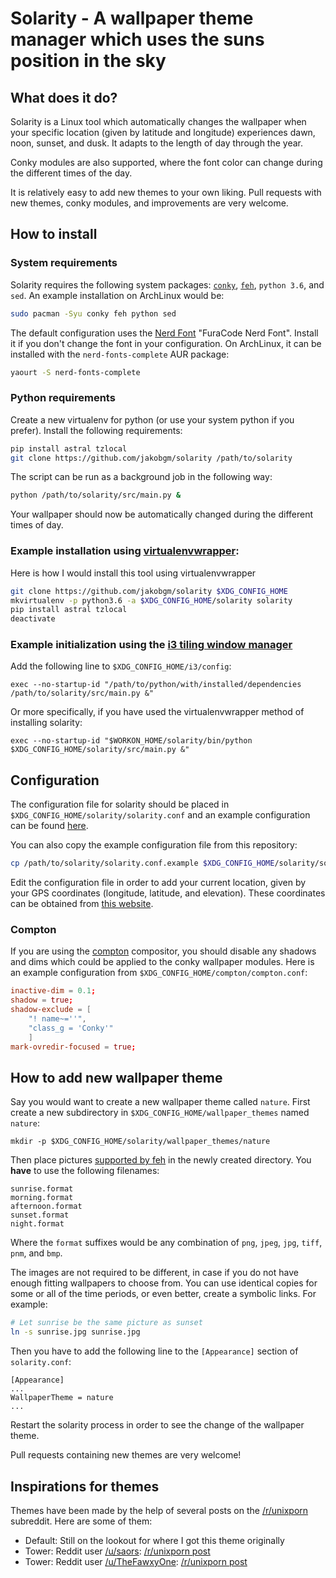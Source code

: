 # Solarity - A wallpaper theme manager which uses the suns position in the sky

## What does it do?
Solarity is a Linux tool which automatically changes the wallpaper when your specific location (given by latitude and longitude) experiences dawn, noon, sunset, and dusk. It adapts to the length of day through the year.

Conky modules are also supported, where the font color can change during the different times of the day.

It is relatively easy to add new themes to your own liking. Pull requests with new themes, conky modules, and improvements are very welcome.

## How to install

### System requirements
Solarity requires the following system packages: [`conky`](https://wiki.archlinux.org/index.php/Conky),  [`feh`](https://wiki.archlinux.org/index.php/feh), `python 3.6`, and `sed`. An example installation on ArchLinux would be:

```bash
sudo pacman -Syu conky feh python sed 
```

The default configuration uses the [Nerd Font](https://github.com/ryanoasis/nerd-fonts) "FuraCode Nerd Font". Install it if you don't change the font in your configuration. On ArchLinux, it can be installed with the `nerd-fonts-complete` AUR package:

```bash
yaourt -S nerd-fonts-complete
```

### Python requirements

Create a new virtualenv for python (or use your system python if you prefer). Install the following requirements:

```bash
pip install astral tzlocal
git clone https://github.com/jakobgm/solarity /path/to/solarity
```

The script can be run as a background job in the following way:

```bash
python /path/to/solarity/src/main.py &
```

Your wallpaper should now be automatically changed during the different times of day.

### Example installation using [virtualenvwrapper](https://virtualenvwrapper.readthedocs.io/en/latest/):
Here is how I would install this tool using virtualenvwrapper

```bash
git clone https://github.com/jakobgm/solarity $XDG_CONFIG_HOME
mkvirtualenv -p python3.6 -a $XDG_CONFIG_HOME/solarity solarity
pip install astral tzlocal
deactivate
```

### Example initialization using the [i3 tiling window manager](https://github.com/i3/i3)
Add the following line to `$XDG_CONFIG_HOME/i3/config`:

```config
exec --no-startup-id "/path/to/python/with/installed/dependencies /path/to/solarity/src/main.py &"
```

Or more specifically, if you have used the virtualenvwrapper method of installing solarity:

```config
exec --no-startup-id "$WORKON_HOME/solarity/bin/python $XDG_CONFIG_HOME/solarity/src/main.py &"
```

## Configuration
The configuration file for solarity should be placed in `$XDG_CONFIG_HOME/solarity/solarity.conf` and an example configuration can be found [here](https://github.com/JakobGM/solarity/blob/master/solarity.conf.example).

You can also copy the example configuration file from this repository:

```bash
cp /path/to/solarity/solarity.conf.example $XDG_CONFIG_HOME/solarity/solarity.conf
```

Edit the configuration file in order to add your current location, given by your GPS coordinates (longitude, latitude, and elevation). These coordinates can be obtained from [this website](https://www.latlong.net/).

### Compton
If you are using the [compton](https://github.com/chjj/compton) compositor, you should disable any shadows and dims which could be applied to the conky wallpaper modules. Here is an example configuration from `$XDG_CONFIG_HOME/compton/compton.conf`:

```conf
inactive-dim = 0.1;
shadow = true;
shadow-exclude = [
    "! name~=''",
    "class_g = 'Conky'"
    ]
mark-ovredir-focused = true;
```

## How to add new wallpaper theme
Say you would want to create a new wallpaper theme called `nature`. First create a new subdirectory in `$XDG_CONFIG_HOME/wallpaper_themes` named `nature`:

```
mkdir -p $XDG_CONFIG_HOME/solarity/wallpaper_themes/nature
```

Then place pictures [supported by feh](http://search.cpan.org/~kryde/Image-Base-Imlib2-1/lib/Image/Base/Imlib2.pm#DESCRIPTION) in the newly created directory. You **have** to use the following filenames:

```
sunrise.format
morning.format
afternoon.format
sunset.format
night.format
```

Where the `format` suffixes would be any combination of `png`, `jpeg`, `jpg`, `tiff`, `pnm`, and `bmp`.

The images are not required to be different, in case if you do not have enough fitting wallpapers to choose from. You can use identical copies for some or all of the time periods, or even better, create a symbolic links. For example:

```bash
# Let sunrise be the same picture as sunset
ln -s sunrise.jpg sunrise.jpg
```

Then you have to add the following line to the `[Appearance]` section of `solarity.conf`:

```dosini
[Appearance]
...
WallpaperTheme = nature
...
```

Restart the solarity process in order to see the change of the wallpaper theme.

Pull requests containing new themes are very welcome!

## Inspirations for themes
Themes have been made by the help of several posts on the [/r/unixporn](https://reddit.com/r/unixporn) subreddit. Here are some of them:

* Default: Still on the lookout for where I got this theme originally
* Tower: Reddit user [/u/saors](https://reddit.com/u/soars): [/r/unixporn post](https://www.reddit.com/r/Rainmeter/comments/49phkc/firewatch_chrono_first_theme_includes_parallax/?st=jcktppsn&sh=792fe302)
* Tower: Reddit user [/u/TheFawxyOne](https://reddit.com/u/soars): [/r/unixporn post](https://www.reddit.com/r/Rainmeter/comments/49fpwz/ocupdate_firewatch_parallax_theme_v150_read/?st=jcktryl8&sh=4022418b)
